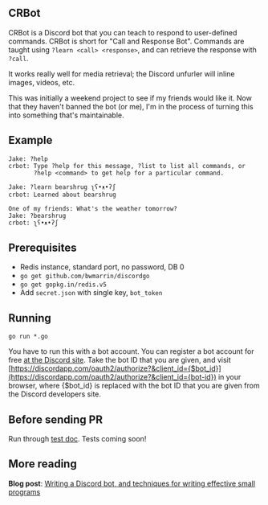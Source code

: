 CRBot
-----

CRBot is a Discord bot that you can teach to respond to user-defined
commands. CRBot is short for "Call and Response Bot". Commands are taught using
`?learn <call> <response>`, and can retrieve the response with `?call`.

It works really well for media retrieval; the Discord unfurler will inline
images, videos, etc.

This was initially a weekend project to see if my friends would like it. Now
that they haven't banned the bot (or me), I'm in the process of turning this
into something that's maintainable.

Example
--------

```
Jake: ?help
crbot: Type ?help for this message, ?list to list all commands, or
       ?help <command> to get help for a particular command.

Jake: ?learn bearshrug ʅʕ•ᴥ•ʔʃ
crbot: Learned about bearshrug

One of my friends: What's the weather tomorrow?
Jake: ?bearshrug
crbot: ʅʕ•ᴥ•ʔʃ
```

Prerequisites
---------------

* Redis instance, standard port, no password, DB 0
* `go get github.com/bwmarrin/discordgo`
* `go get gopkg.in/redis.v5`
* Add `secret.json` with single key, `bot_token`

Running
--------

`go run *.go`

You have to run this with a bot account. You can register a bot account for
free [at the Discord site](https://discordapp.com/developers/docs/intro). Take
the bot ID that you are given, and
visit
[https://discordapp.com/oauth2/authorize?&client_id={$bot_id}](https://discordapp.com/oauth2/authorize?&client_id={bot-id}) in
your browser, where {$bot_id} is replaced with the bot ID that you are given
from the Discord developers site.

Before sending PR
-------------------

Run through [test doc](https://docs.google.com/document/d/1-SZ7FtDNo0-GX0zDwD6nX1yY4Bg_eoGifP-_xAChM6c/edit). Tests coming soon!

More reading
-------------

**Blog post**: [Writing a Discord bot, and techniques for writing effective small programs](https://www.bitlog.com/index.php/2017/03/31/techniques-for-effectively-growing-small-programs/)